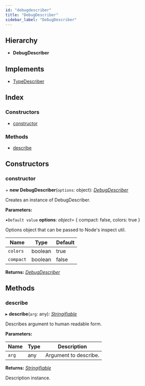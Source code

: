 ```yaml
---
id: "debugdescriber"
title: "DebugDescriber"
sidebar_label: "DebugDescriber"
---
```


## Hierarchy

* **DebugDescriber**

## Implements

* [TypeDescriber](../interfaces/types.typedescriber.md)

## Index

### Constructors

* [constructor](debugdescriber.md#constructor)

### Methods

* [describe](debugdescriber.md#describe)

## Constructors

###  constructor

\+ **new DebugDescriber**(`options`: object): *[DebugDescriber](debugdescriber.md)*

Creates an instance of DebugDescriber.

**Parameters:**

▪`Default value`  **options**: *object*= { compact: false, colors: true }

Options object that can be passed to Node's inspect util.

Name | Type | Default |
------ | ------ | ------ |
`colors` | boolean | true |
`compact` | boolean | false |

**Returns:** *[DebugDescriber](debugdescriber.md)*

## Methods

###  describe

▸ **describe**(`arg`: any): *[Stringifiable](../interfaces/types.stringifiable.md)*

Describes argument to human readable form.

**Parameters:**

Name | Type | Description |
------ | ------ | ------ |
`arg` | any | Argument to describe. |

**Returns:** *[Stringifiable](../interfaces/types.stringifiable.md)*

Description instance.
